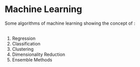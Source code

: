 # Machine Learning

Some algorithms of machine learning showing the concept of :<br /><br />

1. Regression<br />
2. Classification<br />
3. Clustering<br />
4. Dimensionality Reduction<br />
5. Ensemble Methods<br />
